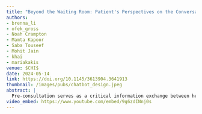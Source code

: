 ```yaml
---
title: "Beyond the Waiting Room: Patient's Perspectives on the Conversational Nuances of Pre-Consultation Chatbots"
authors: 
- brenna_li
- ofek_gross
- Noah Crampton
- Mamta Kapoor
- Saba Touseef
- Mohit Jain
- khai
- mariakakis
venue: $CHI$
date: 2024-05-14
link: https://doi.org/10.1145/3613904.3641913
thumbnail: /images/pubs/chatbot_design.jpeg
abstract: |
  Pre-consultation serves as a critical information exchange between healthcare providers and patients, streamlining visits and supporting patient-centered care. Human-led pre-consultations offer many benefits, yet they require significant time and energy from clinical staff. In this work, we identify design goals for pre-consultation chatbots given their potential to carry out human-like conversations and autonomously adapt their line of questioning. We conducted a study with 33 walk-in clinic patients to elicit design considerations for pre-consultation chatbots. Participants were exposed to one of two study conditions: an LLM-powered AI agent and a Wizard-of-Oz agent simulated by medical professionals. Our study found that both conditions were equally well-received and demonstrated comparable conversational capabilities. However, the extent of the follow-up questions and the amount of empathy impacted the chatbot’s perceived thoroughness and sincerity. Patients also highlighted the importance of setting expectations for the chatbot before and after the pre-consultation experience.
video_embed: https://www.youtube.com/embed/9g6zdINnj0s
---
```

